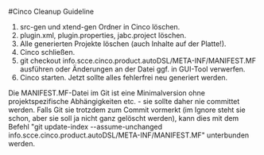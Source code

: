 #Cinco Cleanup Guideline
1. src-gen und xtend-gen Ordner in Cinco löschen.
1. plugin.xml, plugin.properties, jabc.project löschen.
1. Alle generierten Projekte löschen (auch Inhalte auf der Platte!).
1. Cinco schließen.
1. git checkout info.scce.cinco.product.autoDSL/META-INF/MANIFEST.MF ausführen oder Änderungen an der Datei ggf. in GUI-Tool verwerfen.
1. Cinco starten. Jetzt sollte alles fehlerfrei neu generiert werden.

Die MANIFEST.MF-Datei im Git ist eine Minimalversion ohne projektspezifische Abhängigkeiten etc. - sie sollte daher nie committet werden. Falls Git sie trotzdem zum Commit vormerkt (im Ignore steht sie schon, aber sie soll ja nicht ganz gelöscht werden), kann dies mit dem Befehl "git update-index --assume-unchanged info.scce.cinco.product.autoDSL/META-INF/MANIFEST.MF" unterbunden werden.
